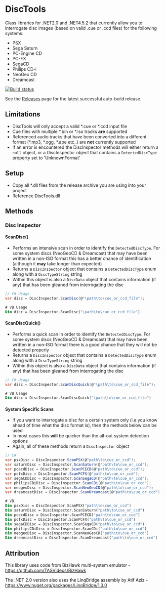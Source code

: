 # DiscTools
Class libraries for .NET2.0 and .NET4.5.2 that currently allow you to interrogate disc images (based on valid .cue or .ccd files) for the following systems:

* PSX
* Sega Saturn
* PC-Engine CD
* PC-FX
* SegaCD
* Philips CD-i
* NeoGeo CD
* Dreamcast

[![Build status](https://ci.appveyor.com/api/projects/status/58juhmjpih7mw266/branch/master?svg=true)](https://ci.appveyor.com/project/Asnivor/disctools/branch/master)

See the [Releases](https://github.com/Asnivor/DiscTools/releases) page for the latest successful auto-build release.

## Limitations
* DiscTools will only accept a valid *.cue or *.ccd input file
* Cue files with multiple *.bin or *.iso tracks **are** supported
* Referenced audio tracks that have been converted into a different format (*.mp3, *.ogg, *.ape etc..) are **not** currently supported
* If an error is encountered the DiscInspector methods will either return a `null` object, or a DiscInspector object that contains a `DetectedDiscType` property set to 'UnknownFormat'

## Setup
* Copy all *.dll files from the release archive you are using into your project
* Reference DiscTools.dll

## Methods

### Disc Inspector

#### ScanDisc()
* Performs an intensive scan in order to identify the `DetectedDiscType`. For some system discs (NeoGeoCD & Dreamcast) that may have been written in a non-ISO format this has a better chance of identification (although it **may** take longer than expected)
* Returns a `DiscInspector` object that contains a `DetectedDiscType` enum along with a `DiscTypeString` string
* Within this object is also a `DiscData` object that contains information (if any) that has been gleaned from interrogating the disc

```c#
// C# Usage
var disc = DiscInspector.ScanDisc(@"\path\to\cue_or_ccd_file");
```

```vb
# VB Usage
Dim disc = DiscInspector.ScanDisc("\path\to\cue_or_ccd_file")
```

#### ScanDiscQuick()
* Performs a quick scan in order to identify the `DetectedDiscType`. For some system discs (NeoGeoCD & Dreamcast) that may have been written in a non-ISO format there is a good chance that they will not be detected properly
* Returns a `DiscInspector` object that contains a `DetectedDiscType` enum along with a `DiscTypeString` string
* Within this object is also a `DiscData` object that contains information (if any) that has been gleaned from interrogating the disc

```c#
// C# Usage
var disc = DiscInspector.ScanDiscQuick(@"\path\to\cue_or_ccd_file");
```

```vb
# VB Usage
Dim disc = DiscInspector.ScanDiscQuick("\path\to\cue_or_ccd_file")
```

#### System Specific Scans
* If you want to interrogate a disc for a certain system only (i.e you know ahead of time what the disc format is), then the methods below can be used
* In most cases this **will** be quicker than the all-out system detection options
* Again, all of these methods return a `DiscInspector` object

```c#
// C#
var psxDisc = DiscInspector.ScanPSX(@"path\to\cue_or_ccd");
var saturnDisc = DiscInspector.ScanSaturn(@"path\to\cue_or_ccd");
var pcecdDisc = DiscInspector.ScanPCECD(@"path\to\cue_or_ccd");
var pcfxDisc = DiscInspector.ScanPCFX(@"path\to\cue_or_ccd");
var segaCDDisc = DiscInspector.ScanSegaCD(@"path\to\cue_or_ccd");
var philipsCDiDisc = DiscInspector.ScanCDi(@"path\to\cue_or_ccd");
var neogeoDisc = DiscInspector.ScanNeoGeoCD(@"path\to\cue_or_ccd");
var dreamcastDisc = DiscInspector.ScanDreamcast(@"path\to\cue_or_ccd");
```

```vb
# VB
Dim psxDisc = DiscInspector.ScanPSX("path\to\cue_or_ccd")
Dim saturnDisc = DiscInspector.ScanSaturn("path\to\cue_or_ccd")
Dim pcecdDisc = DiscInspector.ScanPCECD("path\to\cue_or_ccd")
Dim pcfxDisc = DiscInspector.ScanPCFX("path\to\cue_or_ccd")
Dim segaCDDisc = DiscInspector.ScanSegaCD("path\to\cue_or_ccd")
Dim philipsCDiDisc = DiscInspector.ScanCDi("path\to\cue_or_ccd")
Dim neogeoDisc = DiscInspector.ScanNeoGeoCD("path\to\cue_or_ccd")
Dim dreamcastDisc = DiscInspector.ScanDreamcast("path\to\cue_or_ccd")
```


## Attribution
This library uses code from BizHawk multi-system emulator - https://github.com/TASVideos/BizHawk

The .NET 2.0 version also uses the LinqBridge assembly by Atif Aziz - https://www.nuget.org/packages/LinqBridge/1.3.0
